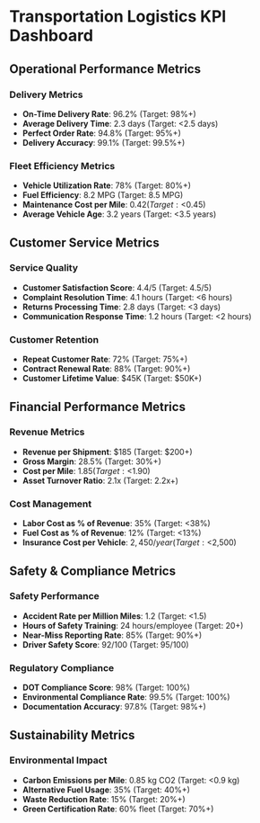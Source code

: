 # Transportation Logistics KPI Dashboard

## Operational Performance Metrics

### Delivery Metrics
- **On-Time Delivery Rate**: 96.2% (Target: 98%+)
- **Average Delivery Time**: 2.3 days (Target: <2.5 days)
- **Perfect Order Rate**: 94.8% (Target: 95%+)
- **Delivery Accuracy**: 99.1% (Target: 99.5%+)

### Fleet Efficiency Metrics
- **Vehicle Utilization Rate**: 78% (Target: 80%+)
- **Fuel Efficiency**: 8.2 MPG (Target: 8.5 MPG)
- **Maintenance Cost per Mile**: $0.42 (Target: <$0.45)
- **Average Vehicle Age**: 3.2 years (Target: <3.5 years)

## Customer Service Metrics

### Service Quality
- **Customer Satisfaction Score**: 4.4/5 (Target: 4.5/5)
- **Complaint Resolution Time**: 4.1 hours (Target: <6 hours)
- **Returns Processing Time**: 2.8 days (Target: <3 days)
- **Communication Response Time**: 1.2 hours (Target: <2 hours)

### Customer Retention
- **Repeat Customer Rate**: 72% (Target: 75%+)
- **Contract Renewal Rate**: 88% (Target: 90%+)
- **Customer Lifetime Value**: $45K (Target: $50K+)

## Financial Performance Metrics

### Revenue Metrics
- **Revenue per Shipment**: $185 (Target: $200+)
- **Gross Margin**: 28.5% (Target: 30%+)
- **Cost per Mile**: $1.85 (Target: <$1.90)
- **Asset Turnover Ratio**: 2.1x (Target: 2.2x+)

### Cost Management
- **Labor Cost as % of Revenue**: 35% (Target: <38%)
- **Fuel Cost as % of Revenue**: 12% (Target: <13%)
- **Insurance Cost per Vehicle**: $2,450/year (Target: <$2,500)

## Safety & Compliance Metrics

### Safety Performance
- **Accident Rate per Million Miles**: 1.2 (Target: <1.5)
- **Hours of Safety Training**: 24 hours/employee (Target: 20+)
- **Near-Miss Reporting Rate**: 85% (Target: 90%+)
- **Driver Safety Score**: 92/100 (Target: 95/100)

### Regulatory Compliance
- **DOT Compliance Score**: 98% (Target: 100%)
- **Environmental Compliance Rate**: 99.5% (Target: 100%)
- **Documentation Accuracy**: 97.8% (Target: 98%+)

## Sustainability Metrics

### Environmental Impact
- **Carbon Emissions per Mile**: 0.85 kg CO2 (Target: <0.9 kg)
- **Alternative Fuel Usage**: 35% (Target: 40%+)
- **Waste Reduction Rate**: 15% (Target: 20%+)
- **Green Certification Rate**: 60% fleet (Target: 70%+)
